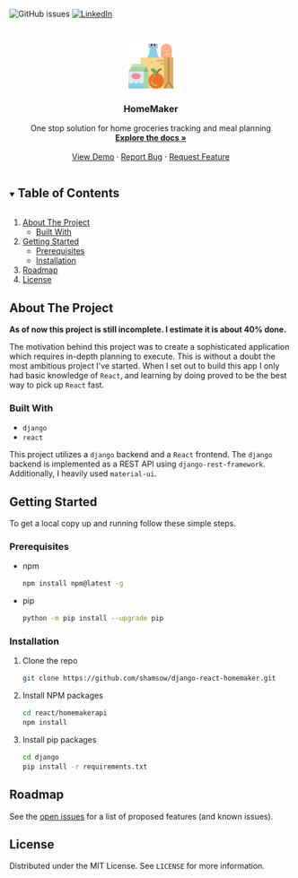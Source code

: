<!--
*** Thanks for checking out the Best-README-Template. If you have a suggestion
*** that would make this better, please fork the repo and create a pull request
*** or simply open an issue with the tag "enhancement".
*** Thanks again! Now go create something AMAZING! :D
***
***
***
*** To avoid retyping too much info. Do a search and replace for the following:
*** github_username, repo_name, twitter_handle, email, project_title, project_description
-->



<!-- PROJECT SHIELDS -->
<!--
*** I'm using markdown "reference style" links for readability.
*** Reference links are enclosed in brackets [ ] instead of parentheses ( ).
*** See the bottom of this document for the declaration of the reference variables
*** for contributors-url, forks-url, etc. This is an optional, concise syntax you may use.
*** https://www.markdownguide.org/basic-syntax/#reference-style-links
-->
<!-- [![Contributors][contributors-shield]][contributors-url] -->
<!-- [![Forks][forks-shield]][forks-url] -->
<!-- [![Stargazers][stars-shield]][stars-url] -->
![GitHub issues][issues-url] [![LinkedIn][linkedin-shield]][linkedin-url]
<!-- [![MIT License][license-shield]][license-url] -->



<!-- PROJECT LOGO -->
<br />
<p align="center">
  <a href="https://github.com/shamsow/django-react-homemaker">
    <img src="logo.png" alt="Logo" width="80" height="80">
  </a>

  <h3 align="center">HomeMaker</h3>

  <p align="center">
    One stop solution for home groceries tracking and meal planning
    <br />
    <a href="https://github.com/shamsow/django-react-homemaker"><strong>Explore the docs »</strong></a>
    <br />
    <br />
    <a href="https://github.com/shamsow/django-react-homemaker">View Demo</a>
    ·
    <a href="https://github.com/shamsow/django-react-homemaker/issues">Report Bug</a>
    ·
    <a href="https://github.com/shamsow/django-react-homemaker/issues">Request Feature</a>
  </p>
</p>



<!-- TABLE OF CONTENTS -->
<details open="open">
  <summary><h2 style="display: inline-block">Table of Contents</h2></summary>
  <ol>
    <li>
      <a href="#about-the-project">About The Project</a>
      <ul>
        <li><a href="#built-with">Built With</a></li>
      </ul>
    </li>
    <li>
      <a href="#getting-started">Getting Started</a>
      <ul>
        <li><a href="#prerequisites">Prerequisites</a></li>
        <li><a href="#installation">Installation</a></li>
      </ul>
    </li>
    <!-- <li><a href="#usage">Usage</a></li> -->
    <li><a href="#roadmap">Roadmap</a></li>
    <!-- <li><a href="#contributing">Contributing</a></li> -->
    <li><a href="#license">License</a></li>
    <!-- <li><a href="#contact">Contact</a></li> -->
    <!-- <li><a href="#acknowledgements">Acknowledgements</a></li> -->
  </ol>
</details>



<!-- ABOUT THE PROJECT -->
## About The Project
**As of now this project is still incomplete. I estimate it is about 40% done.**

<!-- [![Product Name Screen Shot][product-screenshot]]() -->
The motivation behind this project was to create a sophisticated application which requires in-depth planning to execute. This is without a doubt the most ambitious project I've started. When I set out to build this app I only had basic knowledge of `React`, and learning by doing proved to be the best way to pick up `React` fast.


### Built With

* `django`
* `react`

This project utilizes a `django` backend and a `React` frontend. The `django` backend is implemented as a REST API using `django-rest-framework`. Additionally, I heavily used `material-ui`.

<!-- GETTING STARTED -->
## Getting Started

To get a local copy up and running follow these simple steps.

### Prerequisites

* npm
  ```sh
  npm install npm@latest -g
  ```
* pip
	```sh
	python -m pip install --upgrade pip
	```
### Installation

1. Clone the repo
   ```sh
   git clone https://github.com/shamsow/django-react-homemaker.git
   ```
2. Install NPM packages
   ```sh
   cd react/homemakerapi
   npm install
   ```
3. Install pip packages
	```sh
	cd django
	pip install -r requirements.txt
	```

<!-- USAGE EXAMPLES -->
<!-- ## Usage

Use this space to show useful examples of how a project can be used. Additional screenshots, code examples and demos work well in this space. You may also link to more resources.

_For more examples, please refer to the [Documentation](https://example.com)_ -->



<!-- ROADMAP -->
## Roadmap

See the [open issues](https://github.com/shamsow/django-react-homemaker/issues) for a list of proposed features (and known issues).

<!-- LICENSE -->
## License

Distributed under the MIT License. See `LICENSE` for more information.



<!-- MARKDOWN LINKS & IMAGES -->
<!-- https://www.markdownguide.org/basic-syntax/#reference-style-links -->
[contributors-shield]: https://img.shields.io/github/contributors/shamsow/repo.svg?style=for-the-badge
[contributors-url]: https://github.com/shamsow/django-react-homemaker/graphs/contributors
[forks-shield]: https://img.shields.io/github/forks/shamsow/repo.svg?style=for-the-badge
[forks-url]: https://github.com/shamsow/django-react-homemaker/network/members
[stars-shield]: https://img.shields.io/github/stars/shamsow/repo.svg?style=for-the-badge
[stars-url]: https://github.com/shamsow/django-react-homemaker/stargazers
[issues-shield]: https://img.shields.io/github/issues/shamsow/repo.svg?style=for-the-badge
[issues-url]: https://img.shields.io/github/issues/shamsow/django-react-homemaker
<!-- [license-shield]: ![GitHub issues](https://img.shields.io/github/issues/shamsow/django-react-homemaker) -->
[license-url]: https://github.com/shamsow/django-react-homemaker/blob/master/LICENSE.txt
[linkedin-shield]: https://img.shields.io/badge/-LinkedIn-black.svg?style=for-the-badge&logo=linkedin&colorB=555
[linkedin-url]: https://linkedin.com/in/sadat-shams-chowdhury
